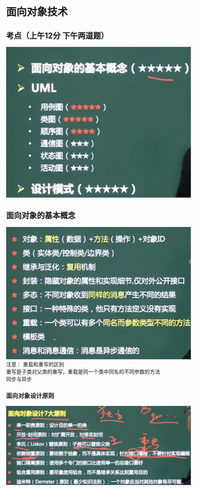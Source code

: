 # 面向对象技术
## 考点（上午12分 下午两道题）
![面向对象技术](https://raw.githubusercontent.com/programmerIm/MyPictures/main/images/20220323212314.png)

## 面向对象的基本概念
![面向对象的基本概念](https://raw.githubusercontent.com/programmerIm/MyPictures/main/images/20220323212515.png)  
注意：
重载和重写的区别   
重写是子类对父类的重写，重载是同一个类中同名的不同参数的方法  
同步与异步  

### 面向对象设计原则
![面向对象设计原则](https://raw.githubusercontent.com/programmerIm/MyPictures/main/images/20220323213734.png)